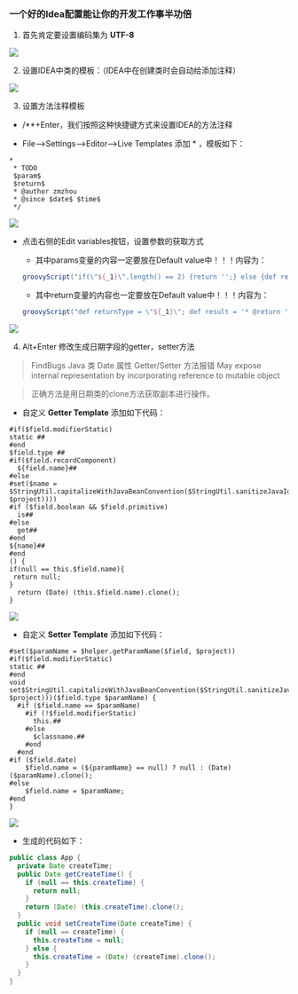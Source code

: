 ### 一个好的Idea配置能让你的开发工作事半功倍
1. 首先肯定要设置编码集为 **UTF-8**

![](imgs/File-Encodings.png)

2. 设置IDEA中类的模板：（IDEA中在创建类时会自动给添加注释）

![](imgs/File-and-Code-Templates.png)

3. 设置方法注释模板
- /**+Enter，我们按照这种快捷键方式来设置IDEA的方法注释

- File-->Settings-->Editor-->Live Templates
添加 * ，模板如下：
```
*
 * TODO 
 $param$
 $return$
 * @author zmzhou
 * @since $date$ $time$
 */
```

![](imgs/Live-Templates.png)

- 点击右侧的Edit variables按钮，设置参数的获取方式
    - 其中params变量的内容一定要放在Default value中！！！内容为：
    ```groovy
    groovyScript("if(\"${_1}\".length() == 2) {return '';} else {def result=''; def params=\"${_1}\".replaceAll('[\\\\[|\\\\]|\\\\s]', '').split(',').toList();for(i = 0; i < params.size(); i++) {if(i==0){result+='* @param ' + params[i] + ' '}else{result+='\\n' + ' * @param ' + params[i] + ' '}}; return result;}", methodParameters());
    ```
    
    - 其中return变量的内容也一定要放在Default value中！！！内容为：
    ```groovy
    groovyScript("def returnType = \"${_1}\"; def result = '* @return ' + returnType; return result;", methodReturnType());
    ```
  
![](imgs/Edit-Templates-Variables.png)

4. Alt+Enter 修改生成日期字段的getter，setter方法

> FindBugs Java 类 Date 属性 Getter/Setter 方法报错
> May expose internal representation by incorporating reference to mutable object

> 正确方法是用日期类的clone方法获取副本进行操作。

- 自定义 **Getter Template** 添加如下代码：

```text
#if($field.modifierStatic)
static ##
#end
$field.type ##
#if($field.recordComponent)
  ${field.name}##
#else
#set($name = $StringUtil.capitalizeWithJavaBeanConvention($StringUtil.sanitizeJavaIdentifier($helper.getPropertyName($field, $project))))
#if ($field.boolean && $field.primitive)
  is##
#else
  get##
#end
${name}##
#end
() {
if(null == this.$field.name){
 return null;
}
  return (Date) (this.$field.name).clone();
}
```

![](imgs/Getter-Template.png)

- 自定义 **Setter Template** 添加如下代码：

```text
#set($paramName = $helper.getParamName($field, $project))
#if($field.modifierStatic)
static ##
#end
void set$StringUtil.capitalizeWithJavaBeanConvention($StringUtil.sanitizeJavaIdentifier($helper.getPropertyName($field, $project)))($field.type $paramName) {
  #if ($field.name == $paramName)
    #if (!$field.modifierStatic)
      this.##
    #else
      $classname.##
    #end
  #end
#if ($field.date)
    $field.name = (${paramName} == null) ? null : (Date) ($paramName).clone();
#else
    $field.name = $paramName;
#end
}
```

![](imgs/Setter-Template.png)

- 生成的代码如下：
```java
public class App {
  private Date createTime;
  public Date getCreateTime() {
    if (null == this.createTime) {
      return null;
    }
    return (Date) (this.createTime).clone();
  }
  public void setCreateTime(Date createTime) {
    if (null == createTime) {
      this.createTime = null;
    } else {
      this.createTime = (Date) (createTime).clone();
    }
  }
}
```